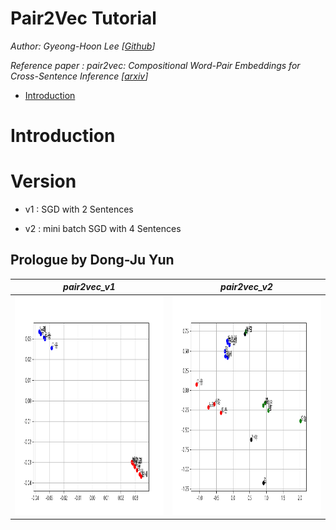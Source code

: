 # Pair2Vec Tutorial

*Author: Gyeong-Hoon Lee [[Github](https://github.com/ghlee0304)]*

*Reference paper : pair2vec: Compositional Word-Pair Embeddings for Cross-Sentence Inference [[arxiv](https://arxiv.org/abs/1810.08854)]*

- [Introduction](#introduction)
# Introduction

# Version
- v1 : SGD with 2 Sentences

- v2 : mini batch SGD with 4 Sentences

## Prologue by Dong-Ju Yun 
 *pair2vec_v1* | *pair2vec_v2* |
 :---: | :---: | 
<img src = "PPT/ydg_pair2vec_v01.png" height = '350px'> | <img src = "PPT/ydg_pair2vec_v2.png" height = '350px'> |
